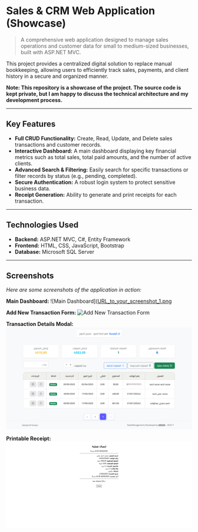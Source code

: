 # Sales & CRM Web Application (Showcase)

> A comprehensive web application designed to manage sales operations and customer data for small to medium-sized businesses, built with ASP.NET MVC.

This project provides a centralized digital solution to replace manual bookkeeping, allowing users to efficiently track sales, payments, and client history in a secure and organized manner.

**Note: This repository is a showcase of the project. The source code is kept private, but I am happy to discuss the technical architecture and my development process.**

---

## Key Features
* **Full CRUD Functionality:** Create, Read, Update, and Delete sales transactions and customer records.
* **Interactive Dashboard:** A main dashboard displaying key financial metrics such as total sales, total paid amounts, and the number of active clients.
* **Advanced Search & Filtering:** Easily search for specific transactions or filter records by status (e.g., pending, completed).
* **Secure Authentication:** A robust login system to protect sensitive business data.
* **Receipt Generation:** Ability to generate and print receipts for each transaction.

---

## Technologies Used
* **Backend:** ASP.NET MVC, C#, Entity Framework
* **Frontend:** HTML, CSS, JavaScript, Bootstrap
* **Database:** Microsoft SQL Server

---

## Screenshots

*Here are some screenshots of the application in action:*

**Main Dashboard:**
![Main Dashboard]([URL_to_your_screenshot_1.png](https://github.com/mohammedhamdyrezk/SalesManagement-Showcase/blob/main/dafter1.png)

**Add New Transaction Form:**
![Add New Transaction Form](Uhttps://github.com/mohammedhamdyrezk/SalesManagement-Showcase/blob/main/dafter4.png)

**Transaction Details Modal:**
![Transaction Details Modal](https://github.com/mohammedhamdyrezk/SalesManagement-Showcase/blob/main/dafter9.png)

**Printable Receipt:**
![Printable Receipt](https://github.com/mohammedhamdyrezk/SalesManagement-Showcase/blob/main/dafter7.png)
